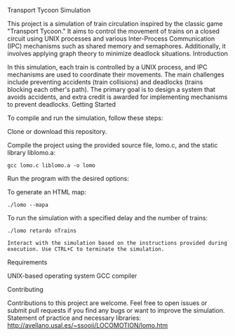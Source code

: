 Transport Tycoon Simulation

This project is a simulation of train circulation inspired by the classic game "Transport Tycoon." It aims to control the movement of trains on a closed circuit using UNIX processes and various Inter-Process Communication (IPC) mechanisms such as shared memory and semaphores. Additionally, it involves applying graph theory to minimize deadlock situations.
Introduction

In this simulation, each train is controlled by a UNIX process, and IPC mechanisms are used to coordinate their movements. The main challenges include preventing accidents (train collisions) and deadlocks (trains blocking each other's path). The primary goal is to design a system that avoids accidents, and extra credit is awarded for implementing mechanisms to prevent deadlocks.
Getting Started

To compile and run the simulation, follow these steps:

Clone or download this repository.

Compile the project using the provided source file, lomo.c, and the static library liblomo.a:


    gcc lomo.c liblomo.a -o lomo

Run the program with the desired options:

To generate an HTML map:

    

    ./lomo --mapa

To run the simulation with a specified delay and the number of trains:


    ./lomo retardo nTrains

    Interact with the simulation based on the instructions provided during execution. Use CTRL+C to terminate the simulation.

Requirements

UNIX-based operating system
GCC compiler

Contributing

Contributions to this project are welcome. Feel free to open issues or submit pull requests if you find any bugs or want to improve the simulation.
Statement of practice and necessary libraries: http://avellano.usal.es/~ssooii/LOCOMOTION/lomo.htm
